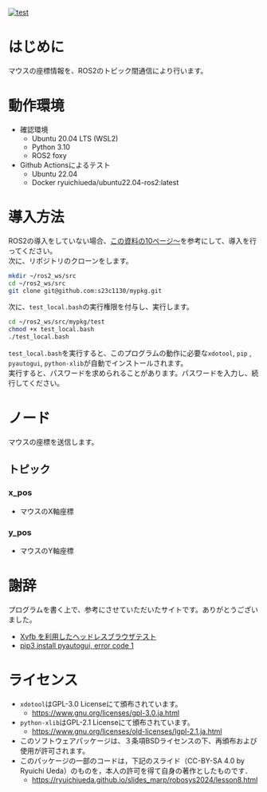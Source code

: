 <!---
  SPDX-FileCopyrightText: 2024 Toki Makabe <s23c1130sm@s.chibakoudai.jp>
  SPDX-License-Identifier:BSD-3-Clause
--->

[![test](https://github.com/s23c1130/mypkg/actions/workflows/test.yml/badge.svg)](https://github.com/s23c1130/mypkg/actions/workflows/test.yml)

# はじめに
マウスの座標情報を、ROS2のトピック間通信により行います。

# 動作環境
- 確認環境
    - Ubuntu 20.04 LTS (WSL2)
    - Python 3.10
    - ROS2 foxy
- Github Actionsによるテスト
    - Ubuntu 22.04
    - Docker ryuichiueda/ubuntu22.04-ros2:latest

# 導入方法
ROS2の導入をしていない場合、[この資料の10ページ～](https://ryuichiueda.github.io/slides_marp/robosys2024/lesson8.html)を参考にして、導入を行ってください。
<BR>
次に、リポジトリのクローンをします。
```bash
mkdir ~/ros2_ws/src
cd ~/ros2_ws/src
git clone git@github.com:s23c1130/mypkg.git
```
次に、```test_local.bash```の実行権限を付与し、実行します。
```bash
cd ~/ros2_ws/src/mypkg/test
chmod +x test_local.bash
./test_local.bash
```

```test_local.bash```を実行すると、このプログラムの動作に必要な```xdotool```,  ```pip``` , ```pyautogui```, ```python-xlib```が自動でインストールされます。<BR>
実行すると、パスワードを求められることがあります。パスワードを入力し、続行してください。

# ノード
マウスの座標を送信します。

## トピック
### x_pos
 - マウスのX軸座標
### y_pos
 - マウスのY軸座標

 # 謝辞
 プログラムを書く上で、参考にさせていただいたサイトです。ありがとうございました。<BR>
 - [Xvfb を利用したヘッドレスブラウザテスト](https://qiita.com/kt3k/items/cea3c6de3c2337004a84)
 - [pip3 install pyautogui, error code 1](https://stackoverflow.com/questions/48103873/pip3-install-pyautogui-error-code-1)

 # ライセンス
 - ```xdotool```はGPL-3.0 Licenseにて頒布されています。
   - https://www.gnu.org/licenses/gpl-3.0.ja.html
 - ```python-xlib```はGPL-2.1 Licenseにて頒布されています。
   - https://www.gnu.org/licenses/old-licenses/lgpl-2.1.ja.html
 - このソフトウェアパッケージは、３条項BSDライセンスの下、再頒布および使用が許可されます。
 - このパッケージの一部のコードは，下記のスライド（CC-BY-SA 4.0 by Ryuichi Ueda）のものを，本人の許可を得て自身の著作としたものです．
   - https://ryuichiueda.github.io/slides_marp/robosys2024/lesson8.html